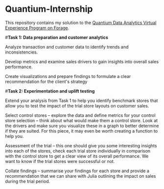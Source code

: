 # Quantium-Internship
This repository contains my solution to the [Quantium Data Analytics Virtual Experience Program on Forage](https://www.theforage.com/virtual-internships/prototype/NkaC7knWtjSbi6aYv/Data-Analytics?ref=DsEXFixxovqkRxR2u).

#**Task 1: Data preparation and customer analytics**

Analyze transaction and customer data to identify trends and inconsistencies. 

Develop metrics and examine sales drivers to gain insights into overall sales performance. 

Create visualizations and prepare findings to formulate a clear recommendation for the client's strategy

#**Task 2: Experimentation and uplift testing**

Extend your analysis from Task 1 to help you identify benchmark stores that allow you to test the impact of the trial store layouts on customer sales.    

Select control stores – explore the data and define metrics for your control store selection – think about what would make them a control store. Look at the drivers and make sure you visualize these in a graph to better determine if they are suited. For this piece, it may even be worth creating a function to help you.

Assessment of the trial – this one should give you some interesting insights into each of the stores, check each trial store individually in comparison with the control store to get a clear view of its overall performance. We want to know if the trial stores were successful or not.

Collate findings – summarise your findings for each store and provide a recommendation that we can share with Julia outlining the impact on sales during the trial period.
